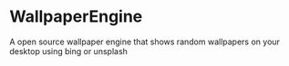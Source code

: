 # WallpaperEngine
A open source wallpaper engine that shows random wallpapers on your desktop using bing or unsplash
